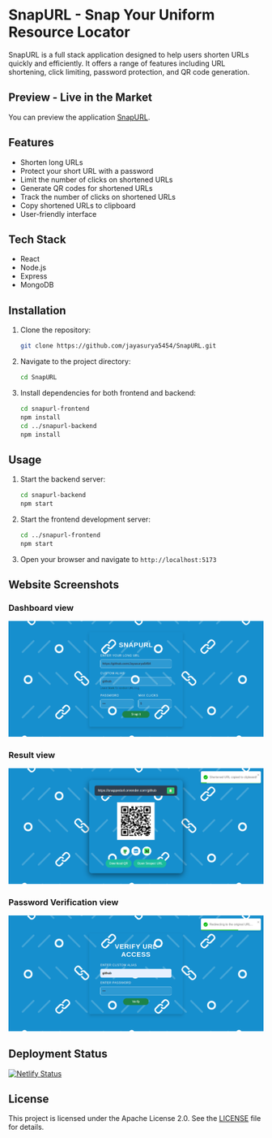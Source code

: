 # SnapURL - Snap Your Uniform Resource Locator
SnapURL is a full stack application designed to help users shorten URLs quickly and efficiently. It offers a range of features including URL shortening, click limiting, password protection, and QR code generation.

## Preview - Live in the Market
You can preview the application [SnapURL](https://snappedurl.netlify.app).

## Features

- Shorten long URLs
- Protect your short URL with a password
- Limit the number of clicks on shortened URLs
- Generate QR codes for shortened URLs
- Track the number of clicks on shortened URLs
- Copy shortened URLs to clipboard
- User-friendly interface

## Tech Stack

- React
- Node.js
- Express
- MongoDB

## Installation

1. Clone the repository:
    ```bash
    git clone https://github.com/jayasurya5454/SnapURL.git
    ```
2. Navigate to the project directory:
    ```bash
    cd SnapURL
    ```
3. Install dependencies for both frontend and backend:
    ```bash
    cd snapurl-frontend
    npm install
    cd ../snapurl-backend
    npm install
    ```

## Usage

1. Start the backend server:
    ```bash
    cd snapurl-backend
    npm start
    ```
2. Start the frontend development server:
    ```bash
    cd ../snapurl-frontend
    npm start
    ```
3. Open your browser and navigate to `http://localhost:5173`

## Website Screenshots

### Dashboard view
![SnapURL Screenshot](assets/s1.png)

### Result view
![SnapURL Screenshot](assets/s2.png)

### Password Verification view
![SnapURL Screenshot](assets/s3.png)

## Deployment Status

[![Netlify Status](https://api.netlify.com/api/v1/badges/900b745e-58ee-4c64-bb6c-3d4b56b14cac/deploy-status)](https://app.netlify.com/sites/snappedurl/deploys)

## License

This project is licensed under the Apache License 2.0. See the [LICENSE](LICENSE) file for details.
